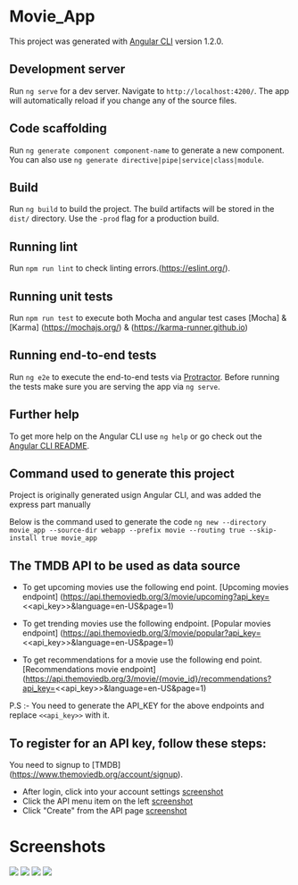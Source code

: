 # Movie_App

This project was generated with [Angular CLI](https://github.com/angular/angular-cli) version 1.2.0.

## Development server

Run `ng serve` for a dev server. Navigate to `http://localhost:4200/`. The app will automatically reload if you change any of the source files.

## Code scaffolding

Run `ng generate component component-name` to generate a new component. You can also use `ng generate directive|pipe|service|class|module`.

## Build

Run `ng build` to build the project. The build artifacts will be stored in the `dist/` directory. Use the `-prod` flag for a production build.

## Running lint

Run `npm run lint` to check linting errors.(https://eslint.org/).

## Running unit tests

Run `npm run test` to execute both Mocha and angular test cases [Mocha] & [Karma] (https://mochajs.org/) & (https://karma-runner.github.io) 

## Running end-to-end tests

Run `ng e2e` to execute the end-to-end tests via [Protractor](http://www.protractortest.org/).
Before running the tests make sure you are serving the app via `ng serve`.

## Further help

To get more help on the Angular CLI use `ng help` or go check out the [Angular CLI README](https://github.com/angular/angular-cli/blob/master/README.md).

## Command used to generate this project
Project is originally generated usign Angular CLI, and was added the express part manually

Below is the command used to generate the code
`ng new --directory movie_app --source-dir webapp --prefix movie --routing true --skip-install true movie_app`

## The TMDB API to be used as data source
- To get upcoming movies use the following end point. [Upcoming movies endpoint]
(https://api.themoviedb.org/3/movie/upcoming?api_key=<<api_key>>&language=en-US&page=1)

- To get trending movies use the following endpoint. [Popular movies endpoint]
(https://api.themoviedb.org/3/movie/popular?api_key=<<api_key>>&language=en-US&page=1)

- To get recommendations for a movie use the following end point. [Recommendations movie endpoint]
(https://api.themoviedb.org/3/movie/{movie_id}/recommendations?api_key=<<api_key>>&language=en-US&page=1)

P.S :- You need to generate the API_KEY for the above endpoints and replace 
`<<api_key>>` with it.

## To register for an API key, follow these steps:

You need to signup to [TMDB] (https://www.themoviedb.org/account/signup).

- After login, click into your account settings [screenshot](https://www.themoviedb.org/assets/static_cache/da34d170e2ffdb3db4a317314e64b186/images/api-create-1.png)
- Click the API menu item on the left [screenshot](https://www.themoviedb.org/assets/static_cache/41b35724525a13c05bb1d63fe7af7621/images/api-create-2.png)
- Click "Create" from the API page [screenshot](https://www.themoviedb.org/assets/static_cache/af031c5c6f6787caa956d374c1c3ce9b/images/api-create-3.png)

# Screenshots
<img src="https://gitlab-cts.stackroute.in/Sanjeevi.Mohan/movie-app-dotnet/raw/master/docs/screenshots/home.PNG">
<img src="https://gitlab-cts.stackroute.in/Sanjeevi.Mohan/movie-app-dotnet/raw/master/docs/screenshots/search.PNG">
<img src="https://gitlab-cts.stackroute.in/Sanjeevi.Mohan/movie-app-dotnet/raw/master/docs/screenshots/search-by-director.PNG">
<img src="https://gitlab-cts.stackroute.in/Sanjeevi.Mohan/movie-app-dotnet/raw/master/docs/screenshots/recommends.PNG">

